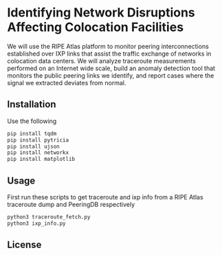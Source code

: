 # Identifying Network Disruptions Affecting Colocation Facilities

We will use the RIPE Atlas platform to monitor peering interconnections established over IXP links that assist the traffic exchange of networks in colocation data centers.  We will analyze traceroute measurements performed on an Internet wide scale, build an anomaly detection tool that monitors the public peering links we identify, and report cases where the signal we extracted deviates from normal.

## Installation

Use the following 

```bash
pip install tqdm
pip install pytricia
pip install ujson
pip install networkx
pip install matplotlib
```

## Usage

First run these scripts to get traceroute and ixp info from a RIPE Atlas traceroute dump and PeeringDB respectively

```bash
python3 traceroute_fetch.py
python3 ixp_info.py
```

## License
